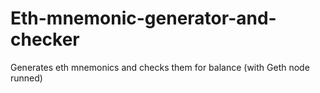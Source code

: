 # Eth-mnemonic-generator-and-checker
Generates eth mnemonics and checks them for balance (with Geth node runned)
